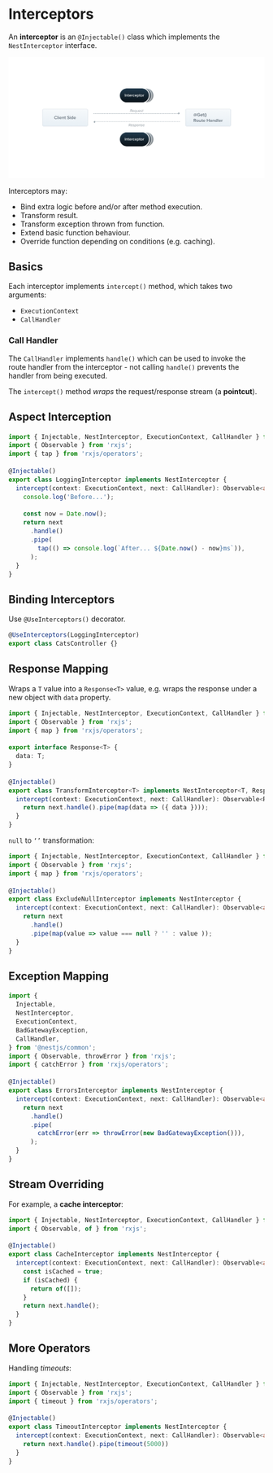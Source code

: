 # Interceptors

An **interceptor** is an `@Injectable()` class which implements the `NestInterceptor` interface.

![Interceptors](img/interceptor-1.png)

Interceptors may:

- Bind extra logic before and/or after method execution.
- Transform result.
- Transform exception thrown from function.
- Extend basic function behaviour.
- Override function depending on conditions (e.g. caching).

## Basics

Each interceptor implements `intercept()` method, which takes two arguments:

- `ExecutionContext`
- `CallHandler`

### Call Handler

The `CallHandler` implements `handle()` which can be used to invoke the route handler from the interceptor - not calling `handle()` prevents the handler from being executed.

The `intercept()` method *wraps* the request/response stream (a **pointcut**).

## Aspect Interception

```typescript
import { Injectable, NestInterceptor, ExecutionContext, CallHandler } from '@nestjs/common';
import { Observable } from 'rxjs';
import { tap } from 'rxjs/operators';

@Injectable()
export class LoggingInterceptor implements NestInterceptor {
  intercept(context: ExecutionContext, next: CallHandler): Observable<any> {
    console.log('Before...');

    const now = Date.now();
    return next
      .handle()
      .pipe(
        tap(() => console.log(`After... ${Date.now() - now}ms`)),
      );
  }
}
```

## Binding Interceptors

Use `@UseInterceptors()` decorator.

```typescript
@UseInterceptors(LoggingInterceptor)
export class CatsController {}
```

## Response Mapping

Wraps a `T` value into a `Response<T>` value, e.g. wraps the response under a new object with `data` property.

```typescript
import { Injectable, NestInterceptor, ExecutionContext, CallHandler } from '@nestjs/common';
import { Observable } from 'rxjs';
import { map } from 'rxjs/operators';

export interface Response<T> {
  data: T;
}

@Injectable()
export class TransformInterceptor<T> implements NestInterceptor<T, Response<T>> {
  intercept(context: ExecutionContext, next: CallHandler): Observable<Response<T>> {
    return next.handle().pipe(map(data => ({ data })));
  }
}
```

`null` to `‘’` transformation:

```typescript
import { Injectable, NestInterceptor, ExecutionContext, CallHandler } from '@nestjs/common';
import { Observable } from 'rxjs';
import { map } from 'rxjs/operators';

@Injectable()
export class ExcludeNullInterceptor implements NestInterceptor {
  intercept(context: ExecutionContext, next: CallHandler): Observable<any> {
    return next
      .handle()
      .pipe(map(value => value === null ? '' : value ));
  }
}
```

## Exception Mapping

```typescript
import {
  Injectable,
  NestInterceptor,
  ExecutionContext,
  BadGatewayException,
  CallHandler,
} from '@nestjs/common';
import { Observable, throwError } from 'rxjs';
import { catchError } from 'rxjs/operators';

@Injectable()
export class ErrorsInterceptor implements NestInterceptor {
  intercept(context: ExecutionContext, next: CallHandler): Observable<any> {
    return next
      .handle()
      .pipe(
        catchError(err => throwError(new BadGatewayException())),
      );
  }
}
```

## Stream Overriding

For example, a **cache interceptor**:

```typescript
import { Injectable, NestInterceptor, ExecutionContext, CallHandler } from '@nestjs/common';
import { Observable, of } from 'rxjs';

@Injectable()
export class CacheInterceptor implements NestInterceptor {
  intercept(context: ExecutionContext, next: CallHandler): Observable<any> {
    const isCached = true;
    if (isCached) {
      return of([]);
    }
    return next.handle();
  }
}
```

## More Operators

Handling *timeouts*:

```typescript
import { Injectable, NestInterceptor, ExecutionContext, CallHandler } from '@nestjs/common';
import { Observable } from 'rxjs';
import { timeout } from 'rxjs/operators';

@Injectable()
export class TimeoutInterceptor implements NestInterceptor {
  intercept(context: ExecutionContext, next: CallHandler): Observable<any> {
    return next.handle().pipe(timeout(5000))
  }
}
```

